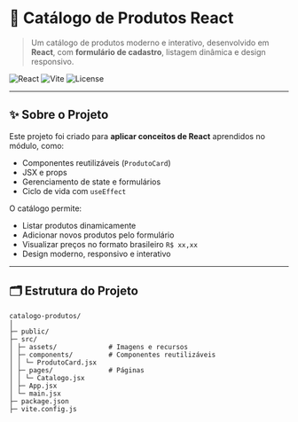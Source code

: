# 🛒 Catálogo de Produtos React

> Um catálogo de produtos moderno e interativo, desenvolvido em **React**, com **formulário de cadastro**, listagem dinâmica e design responsivo.

![React](https://img.shields.io/badge/React-17.0.2-blue?logo=react&logoColor=white)
![Vite](https://img.shields.io/badge/Vite-4.0.0-purple?logo=vite&logoColor=white)
![License](https://img.shields.io/badge/License-MIT-green)

---

## ✨ Sobre o Projeto

Este projeto foi criado para **aplicar conceitos de React** aprendidos no módulo, como:

- Componentes reutilizáveis (`ProdutoCard`)  
- JSX e props  
- Gerenciamento de state e formulários  
- Ciclo de vida com `useEffect`  

O catálogo permite:

- Listar produtos dinamicamente  
- Adicionar novos produtos pelo formulário  
- Visualizar preços no formato brasileiro `R$ xx,xx`  
- Design moderno, responsivo e interativo  

---


## 🗂 Estrutura do Projeto

```text
catalogo-produtos/
│
├─ public/
├─ src/
│ ├─ assets/             # Imagens e recursos
│ ├─ components/         # Componentes reutilizáveis
│ │ └─ ProdutoCard.jsx
│ ├─ pages/              # Páginas
│ │ └─ Catalogo.jsx
│ ├─ App.jsx
│ └─ main.jsx
├─ package.json
├─ vite.config.js
